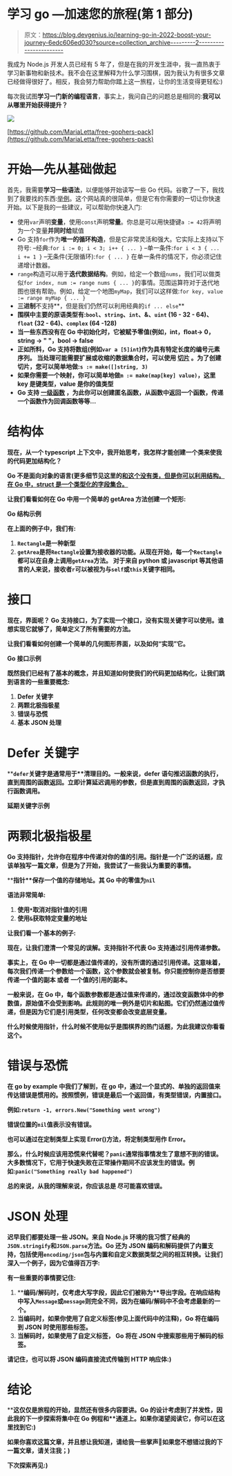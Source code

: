 # 学习 go —加速您的旅程(第 1 部分)

> 原文：<https://blog.devgenius.io/learning-go-in-2022-boost-your-journey-6edc606ed030?source=collection_archive---------2----------------------->

我成为 Node.js 开发人员已经有 5 年了，但是在我的开发生涯中，我一直热衷于学习新事物和新技术。我不会在这里解释为什么学习围棋，因为我认为有很多文章已经做得很好了。相反，我会努力帮助你踏上这一旅程，让你的生活变得更轻松:)

每次我试图**学习一门新的编程语言**，事实上，我问自己的问题总是相同的:**我可以从哪里开始获得提升？**

![](img/8f66f037e5d493646164042637bf98c0.png)

[https://github.com/MariaLetta/free-gophers-pack](https://github.com/MariaLetta/free-gophers-pack)

# 开始—先从基础做起

首先，我需要**学习一些语法**，以便能够开始读写一些 Go 代码。谷歌了一下，我找到了我要找的东西:[举例](https://gobyexample.com/)。这个网站真的很简单，但是它有你需要的一切让你快速开始。以下是我的一些建议，可以帮助你快速入门:

*   使用`var`声明**变量**，使用`const`声明**常量**。你总是可以用快捷键`a := 42`将声明为一个变量**并同时给**赋值
*   Go 支持`for`作为**唯一的循环构造**，但是它非常灵活和强大。它实际上支持以下符号:
    –经典:`for i := 0; i < 3; i++ { ... }`
    –单一条件:`for i < 3 { ... i += 1 }` –无条件(无限循环):`for { ... }`
    在单一条件的情况下，你必须记住递增计数器。
*   `range`构造可以用于**迭代数据结构**。例如，给定一个数组`nums`，我们可以做类似`for index, num := range nums { ... }`的事情。范围运算符对于迭代地图也很有帮助。例如，给定一个地图`myMap`，我们可以这样做:`for key, value := range myMap { ... }`
*   **三进制**不支持**，但是我们仍然可以利用经典的`if ... else`**
*   **围棋中主要的[](https://go.dev/tour/basics/11)**原语类型有:`bool`、`string`、`int`、&、`uint` (16 - 32 - 64)、`float` (32 - 64)、`complex` (64 -128)****
*   ****当一些东西没有在 Go 中初始化时，它被赋予零值(例如，int，float-> 0，string -> " "，bool -> false****
*   ****正如所料，Go 支持将**数组**(例如`var a [5]int`)作为具有**特定长度**的编号元素序列。
    当处理可能需要扩展或收缩的数据集合时，可以使用 [**切片**](https://gobyexample.com/slices) 。为了创建切片，您可以简单地做:`s := make([]string, 3)`****
*   ****如果你需要一个**映射**，你可以简单地做`m := make(map[key] value)`，这里 key 是键类型，value 是你的值类型****
*   ****Go 支持 [**一级函数**](https://gobyexample.com/closures) ，为此你可以创建匿名函数，从函数中返回一个函数，传递一个函数作为回调函数等等…****

# ****结构体****

****现在，从一个 typescript 上下文中，我开始思考，**我怎样才能创建一个类**来使我的代码更加结构化？****

****Go 不是面向对象的语言(更多细节见这里的[和这个**没有类**，但是你可以利用**结构**。在 Go 中，struct 是一个**类型化的字段集合。**](https://go.dev/doc/faq#Is_Go_an_object-oriented_language)****

****让我们看看如何在 Go 中用一个简单的 getArea 方法创建一个矩形:****

****Go 结构示例****

****在上面的例子中，我们有:****

1.  ****`Rectangle`是一种新型****
2.  ****`getArea`是将`Rectangle`设置为**接收器**的功能。从现在开始，每一个`Rectangle`都可以在自身上调用`getArea`方法。
    对于来自 python 或 javascript 等其他语言的人来说，接收者`r`可以被视为与`self`或`this`关键字相同。****

# ****接口****

****现在，**界面呢？** Go 支持接口，为了实现一个接口，没有**实现关键字**可以使用。谁想实现它就够了，**简单定义了所有需要的方法。******

****让我们看看如何创建一个简单的几何图形界面，以及如何“实现”它。****

****Go 接口示例****

****既然我们已经有了基本的概念，并且知道如何使我们的代码更加结构化，让我们跳到语言的一些重要概念:****

1.  ****Defer 关键字****
2.  ****两颗北极指极星****
3.  ****错误与恐慌****
4.  ****基本 JSON 处理****

# ****Defer 关键字****

****`defer`关键字是**通常**用于**清理目的。**一般来说，defer 语句**推迟函数的执行，直到周围的函数返回。**立即计算延迟调用的参数，但是直到周围的函数返回，才执行函数调用。****

****延期关键字示例****

# ****两颗北极指极星****

****Go 支持指针，允许你在程序中传递对你的值的引用。指针是一个广泛的话题，应该单独写一篇文章，但是为了开始，我尝试了一些我认为重要的事情。****

****指针**保存一个值的存储地址。**其 Go 中的零值为`nil`****

****语法非常简单:****

1.  ****使用`*`取消对指针值的引用****
2.  ****使用`&`获取特定变量的地址****

****让我们看一个基本的例子:****

****现在，让我们澄清一个常见的误解。**支持指针不代表 Go 支持通过引用传递参数。******

****事实上，在 Go 中一切都是通过值传递的，没有所谓的通过引用传递。这意味着，每次我们传递一个参数给一个函数，这个参数就会被复制。你只能控制你是否想要**传递一个值的副本** **或者** **一个值的引用的副本。******

****一般来说，在 Go 中，每个函数参数都是通过值来传递的，通过改变函数体中的参数值，原始值不会受到影响。此规则的唯一例外是**切片**和**贴图**。它们仍然通过值传递，但是因为它们是**引用类型**，任何改变都会改变底层变量。****

****什么时候使用指针，什么时候不使用似乎是围棋界的热门话题，为此我建议你看看这个。****

# ****错误与恐慌****

****在 go by example 中我们了解到，在 go 中，通过一个**显式的、单独的返回值来传达错误是惯用的。**按照惯例，**错误是最后一个返回值**，有**类型错误**，内置接口。****

****例如:`return -1, errors.New("Something went wrong")`****

****错误位置的`nil`值表示**没有错误。******

****也可以通过在定制类型上实现 Error()方法，将定制类型用作 Error。****

****那么，什么时候应该用恐慌来代替呢？`panic`通常指事情发生了**意想不到的错误**。大多数情况下，它用于快速失败在正常操作期间不应该发生的错误。例如:`panic("Something really bad happened")`****

******总的来说，**从我的理解来说，你应该**总是** **尽可能喜欢错误。******

# ****JSON 处理****

****迟早我们都要处理一些 JSON。来自 Node.js 环境的我习惯了经典的`JSON.stringify`和`JSON.parse`方法。Go 还为 JSON 编码和解码提供了**内置支持，包括使用`encoding/json`包与内置和自定义数据类型之间的相互转换。让我们深入一个例子，因为它值得百万字:******

****有一些重要的事情要记住:****

1.  ****编码/解码时，**仅考虑大写字段**，因此它们被称为**导出字段。**在响应结构中写入`Message`或`message`则完全不同，因为在编码/解码中不会考虑最新的一个。****
2.  ****当**编码**时，如果你使用了**自定义标签**(参见上面代码中的注释)，Go 将在编码到 JSON 时使用那些标签。****
3.  ****当**解码时，**如果使用了**自定义标签，** Go 将在 JSON 中搜索那些用于解码的标签。****

****请记住，也可以将 JSON 编码直接流式传输到 HTTP 响应体:)****

# ****结论****

****这仅仅是旅程的开始，显然还有很多内容要讲。Go 的设计考虑到了并发性，因此我的**下一步探索**将集中在 **Go 例程**和**通道上。**如果你渴望阅读它，你可以在这里找到它:)****

****如果你喜欢这篇文章，并且想让我知道，请给我一些掌声👏如果您不想错过我的下一篇文章，请关注我；)****

****下次探索再见:)****